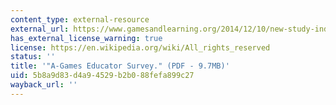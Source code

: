 ```yaml
---
content_type: external-resource
external_url: https://www.gamesandlearning.org/2014/12/10/new-study-indicates-what-kind-of-teachers-aim-to-use-games-to-gauge-learning/
has_external_license_warning: true
license: https://en.wikipedia.org/wiki/All_rights_reserved
status: ''
title: '"A-Games Educator Survey." (PDF - 9.7MB)'
uid: 5b8a9d83-d4a9-4529-b2b0-88fefa899c27
wayback_url: ''
---
```

